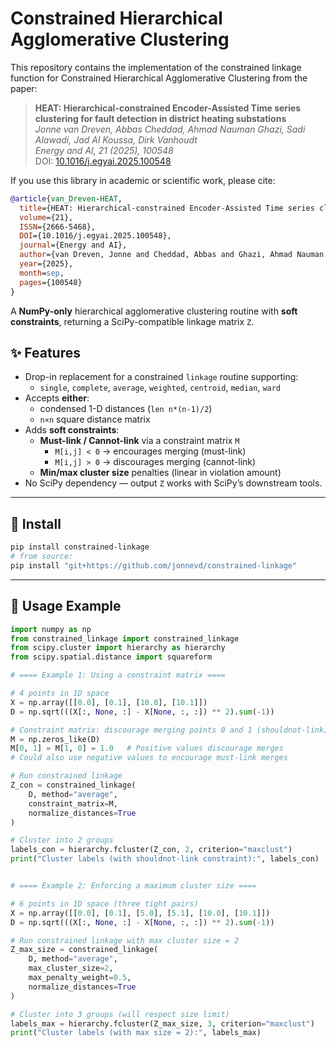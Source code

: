 # Constrained Hierarchical Agglomerative Clustering
This repository contains the implementation of the constrained linkage function for Constrained Hierarchical Agglomerative Clustering from the paper:

> **HEAT: Hierarchical-constrained Encoder-Assisted Time series clustering for fault detection in district heating substations**  
> *Jonne van Dreven, Abbas Cheddad, Ahmad Nauman Ghazi, Sadi Alawadi, Jad Al Koussa, Dirk Vanhoudt*  
> *Energy and AI, 21 (2025), 100548*  
> DOI: [10.1016/j.egyai.2025.100548](https://doi.org/10.1016/j.egyai.2025.100548)

If you use this library in academic or scientific work, please cite:

```bibtex
@article{van_Dreven-HEAT,
  title={HEAT: Hierarchical-constrained Encoder-Assisted Time series clustering for fault detection in district heating substations},
  volume={21},
  ISSN={2666-5468},
  DOI={10.1016/j.egyai.2025.100548},
  journal={Energy and AI},
  author={van Dreven, Jonne and Cheddad, Abbas and Ghazi, Ahmad Nauman and Alawadi, Sadi and Al Koussa, Jad and Vanhoudt, Dirk},
  year={2025},
  month=sep,
  pages={100548}
}
```

A **NumPy-only** hierarchical agglomerative clustering routine with **soft constraints**, returning a SciPy-compatible linkage matrix `Z`.

## ✨ Features

- Drop-in replacement for a constrained `linkage` routine supporting:
  - `single`, `complete`, `average`, `weighted`, `centroid`, `median`, `ward`
- Accepts **either**:
  - condensed 1-D distances (`len n*(n-1)/2`)
  - `n×n` square distance matrix
- Adds **soft constraints**:
  - **Must-link / Cannot-link** via a constraint matrix `M`
    - `M[i,j] < 0` → encourages merging (must-link)
    - `M[i,j] > 0` → discourages merging (cannot-link)
  - **Min/max cluster size** penalties (linear in violation amount)
- No SciPy dependency — output `Z` works with SciPy’s downstream tools.

---

## 🔧 Install

```bash
pip install constrained-linkage
# from source:
pip install "git+https://github.com/jonnevd/constrained-linkage"
```

---

## 🚀 Usage Example

```python
import numpy as np
from constrained_linkage import constrained_linkage
from scipy.cluster import hierarchy as hierarchy
from scipy.spatial.distance import squareform

# ==== Example 1: Using a constraint matrix ====

# 4 points in 1D space
X = np.array([[0.0], [0.1], [10.0], [10.1]])
D = np.sqrt(((X[:, None, :] - X[None, :, :]) ** 2).sum(-1))

# Constraint matrix: discourage merging points 0 and 1 (shouldnot-link)
M = np.zeros_like(D)
M[0, 1] = M[1, 0] = 1.0   # Positive values discourage merges
# Could also use negative values to encourage must-link merges

# Run constrained linkage
Z_con = constrained_linkage(
    D, method="average", 
    constraint_matrix=M, 
    normalize_distances=True
)

# Cluster into 2 groups
labels_con = hierarchy.fcluster(Z_con, 2, criterion="maxclust")
print("Cluster labels (with shouldnot-link constraint):", labels_con)


# ==== Example 2: Enforcing a maximum cluster size ====

# 6 points in 1D space (three tight pairs)
X = np.array([[0.0], [0.1], [5.0], [5.1], [10.0], [10.1]])
D = np.sqrt(((X[:, None, :] - X[None, :, :]) ** 2).sum(-1))

# Run constrained linkage with max cluster size = 2
Z_max_size = constrained_linkage(
    D, method="average",
    max_cluster_size=2,
    max_penalty_weight=0.5,
    normalize_distances=True
)

# Cluster into 3 groups (will respect size limit)
labels_max = hierarchy.fcluster(Z_max_size, 3, criterion="maxclust")
print("Cluster labels (with max size = 2):", labels_max)
```